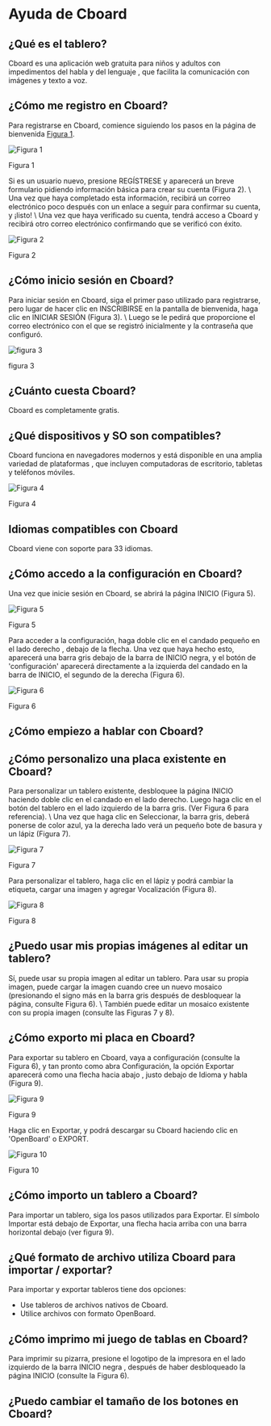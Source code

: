 # Ayuda de Cboard

## ¿Qué es el tablero?

Cboard es una aplicación web gratuita para niños y adultos con impedimentos del habla y del lenguaje , que facilita la comunicación con imágenes y texto a voz.

## ¿Cómo me registro en Cboard?

Para registrarse en Cboard, comience siguiendo los pasos en la página de bienvenida [Figura 1](#Figure1).

![Figura 1](/images/help/image11.png "Figure 1")

Figura 1

Si es un usuario nuevo, presione REGÍSTRESE y aparecerá un breve formulario pidiendo información básica para crear su cuenta (Figura 2). \ Una vez que haya completado esta información, recibirá un correo electrónico poco después con un enlace a seguir para confirmar su cuenta, y ¡listo! \ Una vez que haya verificado su cuenta, tendrá acceso a Cboard y recibirá otro correo electrónico confirmando que se verificó con éxito.

![Figura 2](/images/help/image2.png "Figure 2")

Figura 2

## ¿Cómo inicio sesión en Cboard?

Para iniciar sesión en Cboard, siga el primer paso utilizado para registrarse, pero lugar de hacer clic en INSCRIBIRSE en la pantalla de bienvenida, haga clic en INICIAR SESIÓN (Figura 3). \ Luego se le pedirá que proporcione el correo electrónico con el que se registró inicialmente y la contraseña que configuró.

![figura 3](/images/help/image3.png "Figure 3")

figura 3

## ¿Cuánto cuesta Cboard?

Cboard es completamente gratis.

## ¿Qué dispositivos y SO son compatibles?

Cboard funciona en navegadores modernos y está disponible en una amplia variedad de plataformas , que incluyen computadoras de escritorio, tabletas y teléfonos móviles.

![Figura 4](/images/help/image4.png "Figure 4")

Figura 4

## Idiomas compatibles con Cboard

Cboard viene con soporte para 33 idiomas.

## ¿Cómo accedo a la configuración en Cboard?

Una vez que inicie sesión en Cboard, se abrirá la página INICIO (Figura 5).

![Figura 5](/images/help/image15.png "Figure 5")

Figura 5

Para acceder a la configuración, haga doble clic en el candado pequeño en el lado derecho , debajo de la flecha. Una vez que haya hecho esto, aparecerá una barra gris debajo de la barra de INICIO negra, y el botón de 'configuración' aparecerá directamente a la izquierda del candado en la barra de INICIO, el segundo de la derecha (Figura 6).

![Figura 6](/images/help/image16.png "Figure 6")

Figura 6

## ¿Cómo empiezo a hablar con Cboard?

## ¿Cómo personalizo una placa existente en Cboard?

Para personalizar un tablero existente, desbloquee la página INICIO haciendo doble clic en el candado en el lado derecho. Luego haga clic en el botón del tablero en el lado izquierdo de la barra gris. (Ver Figura 6 para referencia). \ Una vez que haga clic en Seleccionar, la barra gris, deberá ponerse de color azul, ya la derecha lado verá un pequeño bote de basura y un lápiz (Figura 7).

![Figura 7](/images/help/image7.png "Figure 7")

Figura 7

Para personalizar el tablero, haga clic en el lápiz y podrá cambiar la etiqueta, cargar una imagen y agregar Vocalización (Figura 8).

![Figura 8](/images/help/image18.png "Figure 8")

Figura 8

## ¿Puedo usar mis propias imágenes al editar un tablero?

Sí, puede usar su propia imagen al editar un tablero. Para usar su propia imagen, puede cargar la imagen cuando cree un nuevo mosaico (presionando el signo más en la barra gris después de desbloquear la página, consulte Figura 6). \ También puede editar un mosaico existente con su propia imagen (consulte las Figuras 7 y 8).

## ¿Cómo exporto mi placa en Cboard?

Para exportar su tablero en Cboard, vaya a configuración (consulte la Figura 6), y tan pronto como abra Configuración, la opción Exportar aparecerá como una flecha hacia abajo , justo debajo de Idioma y habla (Figura 9).

![Figura 9](/images/help/image19.png "Figure 9")

Figura 9

Haga clic en Exportar, y podrá descargar su Cboard haciendo clic en 'OpenBoard' o EXPORT.

![Figura 10](/images/help/image10.png "Figure 10")

Figura 10

## ¿Cómo importo un tablero a Cboard?

Para importar un tablero, siga los pasos utilizados para Exportar. El símbolo Importar está debajo de Exportar, una flecha hacia arriba con una barra horizontal debajo (ver figura 9).

## ¿Qué formato de archivo utiliza Cboard para importar / exportar?

Para importar y exportar tableros tiene dos opciones:

- Use tableros de archivos nativos de Cboard.
- Utilice archivos con formato OpenBoard.

## ¿Cómo imprimo mi juego de tablas en Cboard?

Para imprimir su pizarra, presione el logotipo de la impresora en el lado izquierdo de la barra INICIO negra , después de haber desbloqueado la página INICIO (consulte la Figura 6).

## ¿Puedo cambiar el tamaño de los botones en Cboard?